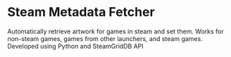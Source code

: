 # Steam Metadata Fetcher
Automatically retrieve artwork for games in steam and set them. Works for non-steam games, games from other launchers, and steam games. Developed using Python and SteamGridDB API
